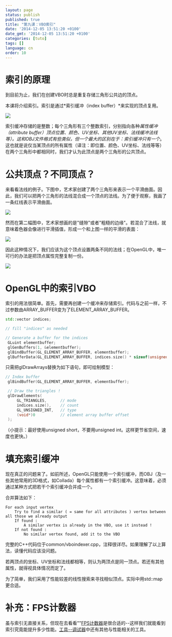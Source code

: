 ```yaml
---
layout: page
status: publish
published: true
title: "第九课：VBO索引"
date: '2014-12-05 13:51:20 +0100'
date_gmt: '2014-12-05 13:51:20 +0100'
categories: [tuto]
tags: []
language: cn
order: 10
---
```


# 索引的原理

到目前为止，我们在创建VBO时总是重复存储三角形公共边的顶点。

本课将介绍索引。索引是通过*索引缓冲（index buffer）*来实现的顶点复用。

![]({{site.baseurl}}/assets/images/tuto-9-vbo-indexing/indexing1.png)


索引缓冲存储的是整数；每个三角形有三个整数索引，分别指向各种*属性缓冲（attribute buffer）*顶点位置、颜色、UV坐标、其他UV坐标、法线缓冲法线等）。这和OBJ文件格式有些类似，但一个最大的区别在于：索引缓冲*只有一个*。这也就是说仅当某顶点的所有属性（译注：即位置、颜色、UV坐标、法线等等）在两个三角形中都相同时，我们才认为此顶点是两个三角形的公共顶点。

# 公共顶点？不同顶点？

来看看法线的例子。下图中，艺术家创建了两个三角形来表示一个平滑曲面。因此，我们可以把两个三角形的法线混合成一个顶点的法线。为了便于观察，我画了一条红线表示平滑曲面。

![]({{site.baseurl}}/assets/images/tuto-9-vbo-indexing/goodsmooth.png)


然而在第二幅图中，艺术家想画的是"缝隙"或者"粗糙的边缘"。若混合了法线，就意味着色器会像进行平滑插值，形成一个和上图一样的平滑的表面：

![]({{site.baseurl}}/assets/images/tuto-9-vbo-indexing/badmooth.png)


因此这种情况下，我们应该为这个顶点设置两条不同的法线；在OpenGL中，唯一可行的办法是把顶点属性完整复制一份。

![]({{site.baseurl}}/assets/images/tuto-9-vbo-indexing/spiky.png)


# OpenGL中的索引VBO

索引的用法很简单。首先，需要再创建一个缓冲来存储索引。代码与之前一样，不过参数由ARRAY_BUFFER变为了ELEMENT_ARRAY_BUFFER。

``` cpp
std::vector indices;

// fill "indices" as needed

// Generate a buffer for the indices
 GLuint elementbuffer;
 glGenBuffers(1, &elementbuffer);
 glBindBuffer(GL_ELEMENT_ARRAY_BUFFER, elementbuffer);
 glBufferData(GL_ELEMENT_ARRAY_BUFFER, indices.size() * sizeof(unsigned int), &indices[0], GL_STATIC_DRAW);
```

只需把glDrawArrays替换为如下语句，即可绘制模型：

``` cpp
// Index buffer
 glBindBuffer(GL_ELEMENT_ARRAY_BUFFER, elementbuffer);

 // Draw the triangles !
 glDrawElements(
     GL_TRIANGLES,      // mode
     indices.size(),    // count
     GL_UNSIGNED_INT,   // type
     (void*)0           // element array buffer offset
 );
```

（小提示：最好使用unsigned short，不要用unsigned int。这样更节省空间，速度也更快。）

# 填充索引缓冲

现在真正的问题来了。如前所述，OpenGL只能使用一个索引缓冲，而OBJ（及一些其他常用的3D格式，如Collada）每个属性都有一个索引缓冲。这意味着，必须通过某种方式把若干个索引缓冲合并成一个。

合并算法如下：

```
For each input vertex
    Try to find a similar ( = same for all attributes ) vertex between all those we already output
    If found :
        A similar vertex is already in the VBO, use it instead !
    If not found :
        No similar vertex found, add it to the VBO
```

完整的C++代码位于common/vboindexer.cpp，注释很详尽。如果理解了以上算法，读懂代码应该没问题。

若两顶点的坐标、UV坐标和法线都相等，则认为两顶点是同一顶点。若还有其他属性，就得视具体情况而定了。

为了简单，我们采用了性能较差的线性搜索来寻找相似顶点。实际中用std::map更合适。

# 补充：FPS计数器

虽与索引无直接关系，但现在去看看""[FPS计数器](/?page_id=436)是很合适的--这样我们就能看到索引究竟能提升多少性能。[工具--调试器](http://www.opengl-tutorial.org/miscellaneous/useful-tools-links/#header-4)中还有其他与性能相关的工具。
